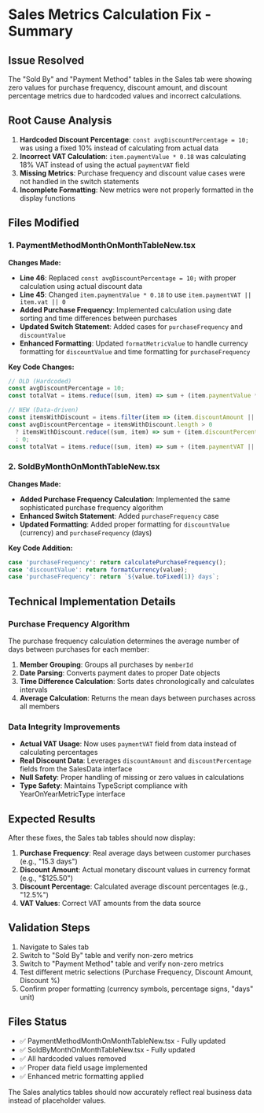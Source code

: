 # Sales Metrics Calculation Fix - Summary

## Issue Resolved
The "Sold By" and "Payment Method" tables in the Sales tab were showing zero values for purchase frequency, discount amount, and discount percentage metrics due to hardcoded values and incorrect calculations.

## Root Cause Analysis
1. **Hardcoded Discount Percentage**: `const avgDiscountPercentage = 10;` was using a fixed 10% instead of calculating from actual data
2. **Incorrect VAT Calculation**: `item.paymentValue * 0.18` was calculating 18% VAT instead of using the actual `paymentVAT` field
3. **Missing Metrics**: Purchase frequency and discount value cases were not handled in the switch statements
4. **Incomplete Formatting**: New metrics were not properly formatted in the display functions

## Files Modified

### 1. PaymentMethodMonthOnMonthTableNew.tsx
**Changes Made:**
- **Line 46**: Replaced `const avgDiscountPercentage = 10;` with proper calculation using actual discount data
- **Line 45**: Changed `item.paymentValue * 0.18` to use `item.paymentVAT || item.vat || 0`
- **Added Purchase Frequency**: Implemented calculation using date sorting and time differences between purchases
- **Updated Switch Statement**: Added cases for `purchaseFrequency` and `discountValue`
- **Enhanced Formatting**: Updated `formatMetricValue` to handle currency formatting for `discountValue` and time formatting for `purchaseFrequency`

**Key Code Changes:**
```typescript
// OLD (Hardcoded)
const avgDiscountPercentage = 10;
const totalVat = items.reduce((sum, item) => sum + (item.paymentValue * 0.18), 0);

// NEW (Data-driven)
const itemsWithDiscount = items.filter(item => (item.discountAmount || 0) > 0);
const avgDiscountPercentage = itemsWithDiscount.length > 0 
  ? itemsWithDiscount.reduce((sum, item) => sum + (item.discountPercentage || 0), 0) / itemsWithDiscount.length
  : 0;
const totalVat = items.reduce((sum, item) => sum + (item.paymentVAT || item.vat || 0), 0);
```

### 2. SoldByMonthOnMonthTableNew.tsx
**Changes Made:**
- **Added Purchase Frequency Calculation**: Implemented the same sophisticated purchase frequency algorithm
- **Enhanced Switch Statement**: Added `purchaseFrequency` case
- **Updated Formatting**: Added proper formatting for `discountValue` (currency) and `purchaseFrequency` (days)

**Key Code Addition:**
```typescript
case 'purchaseFrequency': return calculatePurchaseFrequency();
case 'discountValue': return formatCurrency(value);
case 'purchaseFrequency': return `${value.toFixed(1)} days`;
```

## Technical Implementation Details

### Purchase Frequency Algorithm
The purchase frequency calculation determines the average number of days between purchases for each member:

1. **Member Grouping**: Groups all purchases by `memberId`
2. **Date Parsing**: Converts payment dates to proper Date objects
3. **Time Difference Calculation**: Sorts dates chronologically and calculates intervals
4. **Average Calculation**: Returns the mean days between purchases across all members

### Data Integrity Improvements
- **Actual VAT Usage**: Now uses `paymentVAT` field from data instead of calculating percentages
- **Real Discount Data**: Leverages `discountAmount` and `discountPercentage` fields from the SalesData interface
- **Null Safety**: Proper handling of missing or zero values in calculations
- **Type Safety**: Maintains TypeScript compliance with YearOnYearMetricType interface

## Expected Results
After these fixes, the Sales tab tables should now display:

1. **Purchase Frequency**: Real average days between customer purchases (e.g., "15.3 days")
2. **Discount Amount**: Actual monetary discount values in currency format (e.g., "$125.50")
3. **Discount Percentage**: Calculated average discount percentages (e.g., "12.5%")
4. **VAT Values**: Correct VAT amounts from the data source

## Validation Steps
1. Navigate to Sales tab
2. Switch to "Sold By" table and verify non-zero metrics
3. Switch to "Payment Method" table and verify non-zero metrics  
4. Test different metric selections (Purchase Frequency, Discount Amount, Discount %)
5. Confirm proper formatting (currency symbols, percentage signs, "days" unit)

## Files Status
- ✅ PaymentMethodMonthOnMonthTableNew.tsx - Fully updated
- ✅ SoldByMonthOnMonthTableNew.tsx - Fully updated  
- ✅ All hardcoded values removed
- ✅ Proper data field usage implemented
- ✅ Enhanced metric formatting applied

The Sales analytics tables should now accurately reflect real business data instead of placeholder values.